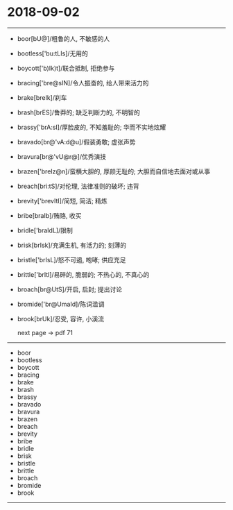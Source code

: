 # 2018-09-02

---

- boor[bU@]/粗鲁的人, 不敏感的人
- bootless['bu:tLIs]/无用的
- boycott['b)Ik)t]/联合抵制, 拒绝参与
- bracing['bre@sIN]/令人振奋的, 给人带来活力的
- brake[breIk]/刹车
- brash[brES]/鲁莽的; 缺乏判断力的, 不明智的
- brassy['brA:sI]/厚脸皮的, 不知羞耻的; 华而不实地炫耀
- bravado[br@'vA:d@u]/假装勇敢; 虚张声势
- bravura[br@'vU@r@]/优秀演技
- brazen['breIz@n]/蛮横大胆的, 厚颜无耻的; 大胆而自信地去面对或从事
- breach[bri:tS]/对伦理, 法律准则的破坏; 违背
- brevity['brevItI]/简短, 简洁; 精炼
- bribe[braIb]/贿赂, 收买
- bridle['braIdL]/限制
- brisk[brIsk]/充满生机, 有活力的; 刻薄的
- bristle['brIsL]/怒不可遏, 咆哮; 供应充足
- brittle['brItl]/易碎的, 脆弱的; 不热心的, 不真心的
- broach[br@UtS]/开启, 启封; 提出讨论
- bromide['br@UmaId]/陈词滥调
- brook[brUk]/忍受, 容许, 小溪流

    next page -> pdf 71

---

- boor
- bootless
- boycott
- bracing
- brake
- brash
- brassy
- bravado
- bravura
- brazen
- breach
- brevity
- bribe
- bridle
- brisk
- bristle
- brittle
- broach
- bromide
- brook

---
